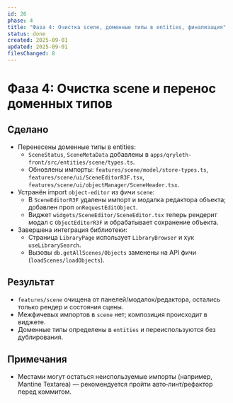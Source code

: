 ```yaml
---
id: 26
phase: 4
title: "Фаза 4: Очистка scene, доменные типы в entities, финализация"
status: done
created: 2025-09-01
updated: 2025-09-01
filesChanged: 8
---
```


# Фаза 4: Очистка scene и перенос доменных типов

## Сделано
- Перенесены доменные типы в entities:
  - `SceneStatus`, `SceneMetaData` добавлены в `apps/qryleth-front/src/entities/scene/types.ts`.
  - Обновлены импорты: `features/scene/model/store-types.ts`, `features/scene/ui/SceneEditorR3F.tsx`, `features/scene/ui/objectManager/SceneHeader.tsx`.
- Устранён import `object-editor` из фичи `scene`:
  - В `SceneEditorR3F` удалены импорт и модалка редактора объекта; добавлен проп `onRequestEditObject`.
  - Виджет `widgets/SceneEditor/SceneEditor.tsx` теперь рендерит модал с `ObjectEditorR3F` и обрабатывает сохранение объекта.
- Завершена интеграция библиотеки:
  - Страница `LibraryPage` использует `LibraryBrowser` и хук `useLibrarySearch`.
  - Вызовы `db.getAllScenes/Objects` заменены на API фичи (`loadScenes/loadObjects`).

## Результат
- `features/scene` очищена от панелей/модалок/редактора, остались только рендер и состояния сцены.
- Межфичевых импортов в `scene` нет; композиция происходит в виджете.
- Доменные типы определены в `entities` и переиспользуются без дублирования.

## Примечания
- Местами могут остаться неиспользуемые импорты (например, Mantine Textarea) — рекомендуется пройти авто‑линт/рефактор перед коммитом.
